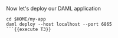 Now let's deploy our DAML application
```
cd $HOME/my-app
daml deploy --host localhost --port 6865
```{{execute T3}}